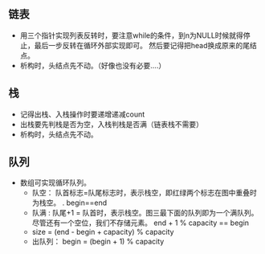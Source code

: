 ## 链表

- 用三个指针实现列表反转时，要注意while的条件，到n为NULL时候就得停止，最后一步反转在循环外部实现即可。 然后要记得把head换成原来的尾结点。
- 析构时，头结点先不动。（好像也没有必要....）

## 栈

- 记得出栈、入栈操作时要递增递减count
- 出栈要先判栈是否为空，入栈判栈是否满（链表栈不需要）
- 析构时，头结点先不动。




## 队列

- 数组可实现循环队列。
  - 队空： 队首标志=队尾标志时，表示栈空，即红绿两个标志在图中重叠时为栈空。       .           begin==end
  - 队满 : 队尾+1 = 队首时，表示栈空。图三最下面的队列即为一个满队列。尽管还有一个空位，我们不存储元素。 end + 1 % capacity == begin
  - size = (end - begin + capacity) % capacity
  - 出队列： begin = (begin + 1) % capacity